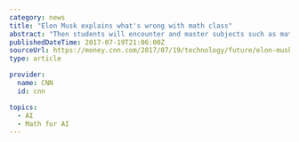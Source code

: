 ```yaml
---
category: news
title: "Elon Musk explains what's wrong with math class"
abstract: "Then students will encounter and master subjects such as math and physics on the path to solving their problem. Understanding how to use a wrench or screwdriver will have a clear purpose. Related: Elon Musk's new plan to save humanity from AI \"If you had a ..."
publishedDateTime: 2017-07-19T21:06:00Z
sourceUrl: https://money.cnn.com/2017/07/19/technology/future/elon-musk-dc/index.html
type: article

provider:
  name: CNN
  id: cnn

topics:
  - AI
  - Math for AI
---
```

